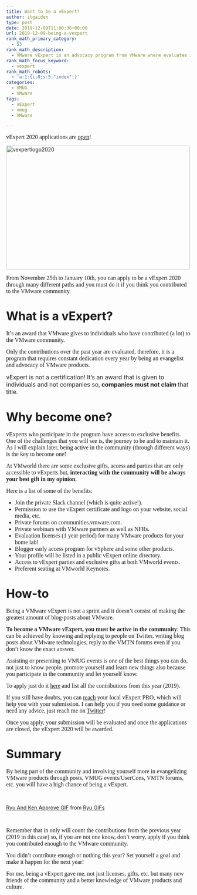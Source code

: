 ```yaml
---
title: Want to be a vExpert?
author: itgaiden
type: post
date: 2019-12-09T11:00:36+00:00
url: 2019-12-09-being-a-vexpert
rank_math_primary_category:
  - 53
rank_math_description:
  - VMware vExpert is an advocacy program from VMware where evaluates individuals who contribute substantially to the VMware community.
rank_math_focus_keyword:
  - vexpert
rank_math_robots:
  - 'a:1:{i:0;s:5:"index";}'
categories:
  - VMUG
  - VMware
tags:
  - vExpert
  - vmug
  - VMware

---
```

<span style="font-size: 16px; font-family: Nunito;">vExpert 2020 applications are <a href="https://blogs.vmware.com/vexpert/2019/11/25/vexpert-2020-applications-are-open/">open</a>!</span>

<img loading="lazy" class="wp-image-1348 alignnone" src="/wp-content/uploads/2019/12/vexpertlogo2020-1024x692.png" alt="vexpertlogo2020" width="501" height="338" srcset="/wp-content/uploads/2019/12/vexpertlogo2020-1024x692.png 1024w, /wp-content/uploads/2019/12/vexpertlogo2020-300x203.png 300w, /wp-content/uploads/2019/12/vexpertlogo2020-768x519.png 768w, /wp-content/uploads/2019/12/vexpertlogo2020.png 1061w" sizes="(max-width: 501px) 100vw, 501px" /> 

<span style="font-size: 16px; font-family: Nunito;">Fr</span><span style="font-size: 16px; font-family: Nunito;">om November 25th to January 10th, you can apply to be a vExpert 2020 through many </span><span style="font-size: 16px; font-family: Nunito;">different paths and you must do it if you think you contributed to the VMware community.</span>

# <span style=" font-size: 32px;">What is a vExpert?</span>

<span style="font-family: Nunito; font-size: 16px;">It&#8217;s an award that VMware gives to individuals who have contributed (a lot) to the VMware community.</span>

<span style="font-family: Nunito; font-size: 16px;">Only the contributions over the past year are evaluated, therefore, it is a program that requires constant dedication every year by being an evangelist and advocacy of VMware products.</span>

<span><span style="font-size: 16px;">vExpert is not a certification! It&#8217;s an award that is given to individuals and not companies so,<strong> companies must not claim </strong>that title.</span> </span>

# <span style=" font-size: 32px;">Why become one?</span>



<span style="font-size: 16px; font-family: Nunito;">vExperts who participate in the program have access to exclusive benefits. One of the challenges that you will see is, the journey to be and to maintain it. As I will explain later, being active in the community (through different ways) is the key to become one!<br /> </span>

<span style="font-size: 16px; font-family: Nunito;">At VMworld there are some exclusive gifts, access and parties that are only accessible to vExperts but, <strong>interacting with the community will be always your best gift in my opinion</strong>.<br /> </span>

<span style="font-size: 16px; font-family: Nunito;">Here is a list of some of the benefits:</span>

  * <span style="font-family: Nunito; font-size: 16px;">Join the private Slack channel (which is quite active!).</span>
  * <span style="font-family: Nunito; font-size: 16px;">Permission to use the vExpert certificate and logo on your website, social media, etc.</span>
  * <span style="font-family: Nunito; font-size: 16px;">Private forums on communities.vmware.com.</span>
  * <span style="font-size: 16px; font-family: Nunito;">Private webinars with VMware partners as well as NFRs.</span>
  * <span style="font-size: 16px; font-family: Nunito;">Evaluation licenses (1 year period) for many VMware products for your home lab!</span>
  * <span style="font-family: Nunito; font-size: 16px;">Blogger early access program for vSphere and some other products.</span>
  * <span style="font-size: 16px; font-family: Nunito;">Your profile will be listed in a public vExpert online directory.</span>
  * <span style="font-size: 16px; font-family: Nunito;">Access to vExpert parties and exclusive gifts at both VMworld events.</span>
  * <span style="font-size: 16px; font-family: Nunito;">Preferent seating at VMworld Keynotes.</span>

# <span style=" font-size: 32px;">How-to</span>

<span style="font-family: Nunito; font-size: 16px;">Being a VMware vExpert is not a sprint and it doesn&#8217;t consist of making the greatest amount of blog-posts about VMware.</span>

<span style="font-family: Nunito; font-size: 16px;"><strong>To become a VMware vExpert, you must be active in the community</strong>: This can be achieved by knowing and replying to people on Twitter, writing blog posts about VMware technologies, reply to the VMTN forums even if you don&#8217;t know the exact answer.</span>

<span style="font-family: Nunito; font-size: 16px;">Assisting or presenting to VMUG events is one of the best things you can do, not just to know people, promote yourself and learn new things also because you participate in the community and let yourself know.</span>

<span style="font-family: Nunito; font-size: 16px;">To apply just do it <a href="https://vexpert.vmware.com/apply">here</a> and list all the contributions from this year (2019).</span>

<span style="font-family: Nunito; font-size: 16px;">If you still have doubts, you can <a href="https://vexpert.vmware.com/directory/pro">reach</a> your local vExpert PRO, which will help you with your submission. I can help you if you need some guidance or need any advice, just reach me on <a href="https://twitter.com/DanGaiden">Twitter</a>!<br /> </span>

<span style="font-family: Nunito; font-size: 16px;">Once you apply, your submission will be evaluated and once the applications are closed, the vExpert 2020 will be awarded.</span>

# <span style=" font-size: 32px;">Summary</span>

<span style="font-family: Nunito; font-size: 16px;">By being part of the community and involving yourself more in evangelizing VMware products through posts, VMUG events/UserCons, VMTN forums, etc. you will have a high chance of being a vExpert.<br /> </span>

&nbsp;

<div class="tenor-gif-embed" data-postid="5761610" data-share-method="host" data-width="100%" data-aspect-ratio="1.7857142857142858">
  <a href="https://tenor.com/view/ryu-ken-street-fighter-streetfighter-gif-5761610">Ryu And Ken Approve GIF</a> from <a href="https://tenor.com/search/ryu-gifs">Ryu GIFs</a>
</div>



&nbsp;

<span style="font-size: 16px; font-family: Nunito;">Remember that in only will count the contributions from the previous year (2019 in this case) so, if you are not one know, don&#8217;t worry, apply if you think you contributed enough to the VMware community.</span>

<span style="font-size: 16px; font-family: Nunito;">You didn&#8217;t contribute enough or nothing this year? Set yourself a goal and make it happen for the next year!</span>

<span style="font-size: 16px; font-family: Nunito;">For me, being a vExpert gave me, not just licenses, gifts, etc. but many new friends of the community and a better knowledge of VMware products and culture.</span>